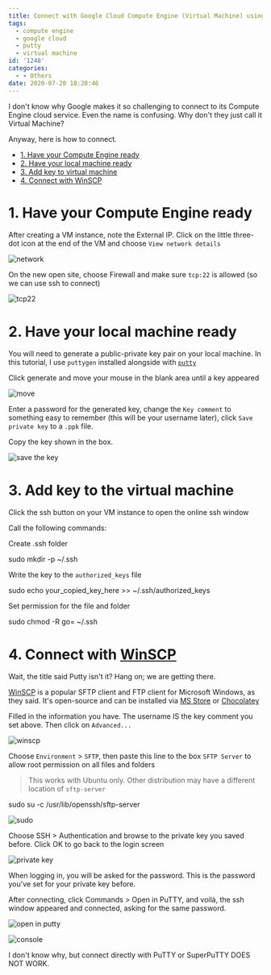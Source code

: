 ```yaml
---
title: Connect with Google Cloud Compute Engine (Virtual Machine) using PuTTY
tags:
  - compute engine
  - google cloud
  - putty
  - virtual machine
id: '1248'
categories:
  - - Others
date: 2020-07-20 18:28:46
---
```


I don't know why Google makes it so challenging to connect to its Compute Engine cloud service. Even the name is confusing. Why don't they just call it Virtual Machine?

Anyway, here is how to connect.
<!-- more -->
*   [1. Have your Compute Engine ready](#1-have-your-compute-engine-ready)
*   [2. Have your local machine ready](#2-have-your-local-machine-ready)
*   [3. Add key to virtual machine](#3-add-key-to-virtual-machine)
*   [4. Connect with WinSCP](#4-connect-with-winscp)

# 1. Have your Compute Engine ready

After creating a VM instance, note the External IP. Click on the little three-dot icon at the end of the VM and choose `View network details`

![network](https://i.imgur.com/8QeJ7Yz.png)

On the new open site, choose Firewall and make sure `tcp:22` is allowed (so we can use ssh to connect)

![tcp22](https://i.imgur.com/oGJRuPE.png)

# 2. Have your local machine ready

You will need to generate a public-private key pair on your local machine. In this tutorial, I use `puttygen` installed alongside with [`putty`](https://chocolatey.org/packages/putty)

Click generate and move your mouse in the blank area until a key appeared

![move](https://i.imgur.com/5xJDSzQ.png)

Enter a password for the generated key, change the `Key comment` to something easy to remember (this will be your username later), click `Save private key` to a `.ppk` file.

Copy the key shown in the box.

![save the key](https://i.imgur.com/Q0xhVqQ.png)

# 3. Add key to the virtual machine

Click the ssh button on your VM instance to open the online ssh window

Call the following commands:

Create .ssh folder

sudo mkdir -p ~/.ssh

Write the key to the `authorized_keys` file

sudo echo your\_copied\_key\_here >> ~/.ssh/authorized\_keys

Set permission for the file and folder

sudo chmod -R go= ~/.ssh

# 4. Connect with [WinSCP](https://github.com/winscp/winscp)

Wait, the title said Putty isn't it? Hang on; we are getting there.

[WinSCP](https://github.com/winscp/winscp) is a popular SFTP client and FTP client for Microsoft Windows, as they said. It's open-source and can be installed via [MS Store](https://www.microsoft.com/store/apps/9p0pq8b65n8x) or [Chocolatey](https://chocolatey.org/packages/winscp)

Filled in the information you have. The username IS the key comment you set above. Then click on `Advanced...`

![winscp](https://i.imgur.com/VW4Xk88.png)

Choose `Environment` > `SFTP`, then paste this line to the box `SFTP Server` to allow root permission on all files and folders

> This works with Ubuntu only. Other distribution may have a different location of `sftp-server`

sudo su -c /usr/lib/openssh/sftp-server

![sudo](https://i.imgur.com/dIgyNUA.png)

Choose SSH > Authentication and browse to the private key you saved before. Click OK to go back to the login screen

![private key](https://i.imgur.com/x9MyGPp.png)

When logging in, you will be asked for the password. This is the password you've set for your private key before.

After connecting, click Commands > Open in PuTTY, and voilà, the ssh window appeared and connected, asking for the same password.

![open in putty](https://i.imgur.com/iMSGvYB.png)

![console](https://i.imgur.com/qKuzGiy.png)

I don't know why, but connect directly with PuTTY or SuperPuTTY DOES NOT WORK.